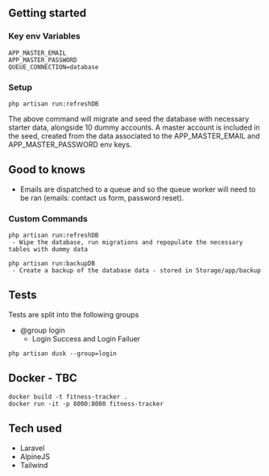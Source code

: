 ## Getting started

### Key env Variables

```
APP_MASTER_EMAIL
APP_MASTER_PASSWORD
QUEUE_CONNECTION=database
```

### Setup

```
php artisan run:refreshDB
```

The above command will migrate and seed the database with necessary starter data, alongside 10 dummy accounts. A master account is included in the seed, created from the data associated to the APP_MASTER_EMAIL and APP_MASTER_PASSWORD env keys.

## Good to knows

-   Emails are dispatched to a queue and so the queue worker will need to be ran (emails: contact us form, password reset).

### Custom Commands

```
php artisan run:refreshDB
 - Wipe the database, run migrations and repopulate the necessary tables with dummy data

php artisan run:backupDB
 - Create a backup of the database data - stored in Storage/app/backup
```

## Tests

Tests are split into the following groups

-   @group login
    -   Login Success and Login Failuer

```
php artisan dusk --group=login
```

## Docker - TBC

```
docker build -t fitness-tracker .
docker run -it -p 8000:8000 fitness-tracker
```

## Tech used

-   Laravel
-   AlpineJS
-   Tailwind
